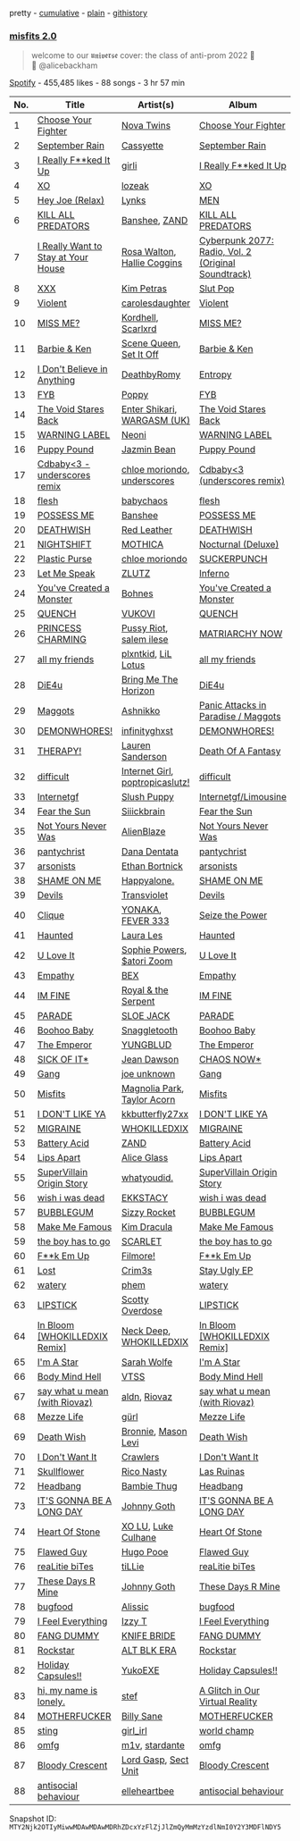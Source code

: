 pretty - [cumulative](/playlists/cumulative/37i9dQZF1DXciq74vrQmM8.md) - [plain](/playlists/plain/37i9dQZF1DXciq74vrQmM8) - [githistory](https://github.githistory.xyz/mackorone/spotify-playlist-archive/blob/main/playlists/plain/37i9dQZF1DXciq74vrQmM8)

### [misfits 2.0](https://open.spotify.com/playlist/37i9dQZF1DXciq74vrQmM8)

> welcome to our 𝖚𝖓𝖎𝖛𝖊𝖗𝖘𝖊 cover: the class of anti\-prom 2022 🎈<br/>📸 @alicebackham

[Spotify](https://open.spotify.com/user/spotify) - 455,485 likes - 88 songs - 3 hr 57 min

| No. | Title | Artist(s) | Album | Length |
|---|---|---|---|---|
| 1 | [Choose Your Fighter](https://open.spotify.com/track/5GJgz8jChM8AA7cSStOqjU) | [Nova Twins](https://open.spotify.com/artist/7I95CM75shzCjHuTzrepjM) | [Choose Your Fighter](https://open.spotify.com/album/3HoyLFKUF2HKmYJjjFhd5s) | 2:15 |
| 2 | [September Rain](https://open.spotify.com/track/2GXXovrQJ0VCIbTVPiXILx) | [Cassyette](https://open.spotify.com/artist/3X8VK5wNpLQCVEo4sWBH2A) | [September Rain](https://open.spotify.com/album/1Bvlhc5gNdOBrwWDWn07HC) | 3:33 |
| 3 | [I Really F\*\*ked It Up](https://open.spotify.com/track/4MTPjzLzoi4HiR5fRAQ2Hx) | [girli](https://open.spotify.com/artist/4XX9YjNQrHTZfZz3DCX6DP) | [I Really F\*\*ked It Up](https://open.spotify.com/album/6N1ZdKUo4kw13gQMGQX4iZ) | 2:45 |
| 4 | [XO](https://open.spotify.com/track/3N0nHIHc4rXKF3p3lXzXYY) | [lozeak](https://open.spotify.com/artist/0neQuv6AF4kuA82CZcPoAc) | [XO](https://open.spotify.com/album/7c2tn9kdsI0FlJHJBQH2kI) | 2:14 |
| 5 | [Hey Joe \(Relax\)](https://open.spotify.com/track/0ZZD2LaUgSslFrnn48Ftez) | [Lynks](https://open.spotify.com/artist/44tV2d4RDeMsS2sLOdcXHD) | [MEN](https://open.spotify.com/album/4g0eoSt8b8hsXudzxwhbV1) | 3:31 |
| 6 | [KILL ALL PREDATORS](https://open.spotify.com/track/116m1FqbddR1KEFTw7ZItH) | [Banshee](https://open.spotify.com/artist/0DG7J8Q9Alnt65HJv6owzf), [ZAND](https://open.spotify.com/artist/0zCrrgklotTrkkJDNUAury) | [KILL ALL PREDATORS](https://open.spotify.com/album/33OtJjrHXYS7cHY7O6NDXn) | 2:05 |
| 7 | [I Really Want to Stay at Your House](https://open.spotify.com/track/7mykoq6R3BArsSpNDjFQTm) | [Rosa Walton](https://open.spotify.com/artist/1X0HaTcdkHW7LviblBiEeq), [Hallie Coggins](https://open.spotify.com/artist/5JNkPX6dYGLeEm4cUjHNGc) | [Cyberpunk 2077: Radio, Vol\. 2 \(Original Soundtrack\)](https://open.spotify.com/album/1VGVJdmvOSRK2w9RKXk18A) | 4:06 |
| 8 | [XXX](https://open.spotify.com/track/3QcWzAQvI41KYheHtvsNoT) | [Kim Petras](https://open.spotify.com/artist/3Xt3RrJMFv5SZkCfUE8C1J) | [Slut Pop](https://open.spotify.com/album/4rs52z8T5zPbsa5HM75tua) | 2:04 |
| 9 | [Violent](https://open.spotify.com/track/7CFfqRW50ffULvBv7lfIIg) | [carolesdaughter](https://open.spotify.com/artist/2hiq2iBnUik3mrOfEgRSpB) | [Violent](https://open.spotify.com/album/5wf6uZP8SBgXlNkbIFNQJ1) | 2:15 |
| 10 | [MISS ME?](https://open.spotify.com/track/6b2wKkUUBCzHpbxxtJcl2w) | [Kordhell](https://open.spotify.com/artist/2W6WP4pHQTFlbr2z9S4n54), [Scarlxrd](https://open.spotify.com/artist/6rYogEVj60BCIsLukpAnwr) | [MISS ME?](https://open.spotify.com/album/3XhDFR2bBq3EU9A0tGKuH3) | 2:13 |
| 11 | [Barbie & Ken](https://open.spotify.com/track/7aVUykGDZCRyLRKCQrtrbx) | [Scene Queen](https://open.spotify.com/artist/6WandyxeDxlcOTwxtnTKP4), [Set It Off](https://open.spotify.com/artist/06bDwgCHeMAwhgI8il4Y5k) | [Barbie & Ken](https://open.spotify.com/album/4mljsOFQj7XRh77BAVF1aq) | 2:15 |
| 12 | [I Don't Believe in Anything](https://open.spotify.com/track/5AUGTQppAxp03UpaEVZaiD) | [DeathbyRomy](https://open.spotify.com/artist/7aWpPjjgItUnXljFxYYKZI) | [Entropy](https://open.spotify.com/album/02k59B671W2g0wbwqFxPL8) | 3:14 |
| 13 | [FYB](https://open.spotify.com/track/4qsinCdV0mxSrTHubbQywu) | [Poppy](https://open.spotify.com/artist/5mlbvTfWUOfDrUIK6dkNzv) | [FYB](https://open.spotify.com/album/0elEacBFrTn1uMQTd2pBLG) | 1:46 |
| 14 | [The Void Stares Back](https://open.spotify.com/track/5V2okh49WkuGz0IvnRuqWL) | [Enter Shikari](https://open.spotify.com/artist/31jvzuB4ikftPQZJwrYfCF), [WARGASM \(UK\)](https://open.spotify.com/artist/1NRudBLaT84LXxfsYdFMhB) | [The Void Stares Back](https://open.spotify.com/album/0rUlejX6IaCZVF9oWgtwu7) | 3:51 |
| 15 | [WARNING LABEL](https://open.spotify.com/track/57HGmkFTWz7U0iNvKpgxMJ) | [Neoni](https://open.spotify.com/artist/38wxcfNEqMwuPniHvplin5) | [WARNING LABEL](https://open.spotify.com/album/7fCCrAOGRpTjMAmWVkP4JC) | 2:55 |
| 16 | [Puppy Pound](https://open.spotify.com/track/4xcTKltCfTCqYNtJfShnX8) | [Jazmin Bean](https://open.spotify.com/artist/6blEmsLU25ewy8hHtgZaSL) | [Puppy Pound](https://open.spotify.com/album/5zGyQgvJKk2o8qBYh5O1PZ) | 3:20 |
| 17 | [Cdbaby<3 \- underscores remix](https://open.spotify.com/track/5iJzSaKVGOWGJwN2So6vWF) | [chloe moriondo](https://open.spotify.com/artist/3P4vW5tzQvmuoNaFQqzy9q), [underscores](https://open.spotify.com/artist/7HfUJxeVTgrvhk0eWHFzV7) | [Cdbaby<3 \(underscores remix\)](https://open.spotify.com/album/7k0ASIqBBCc8jjwIBgQ216) | 2:13 |
| 18 | [flesh](https://open.spotify.com/track/1BAIlAqftLfHlpvhfgVwrm) | [babychaos](https://open.spotify.com/artist/5sW5suu6saLZkj0anZtZyg) | [flesh](https://open.spotify.com/album/11RxEPz4jDAJZGaHkJ9z6K) | 2:53 |
| 19 | [POSSESS ME](https://open.spotify.com/track/1Xvj8YGcG6DLcIrAM5rD2r) | [Banshee](https://open.spotify.com/artist/0DG7J8Q9Alnt65HJv6owzf) | [POSSESS ME](https://open.spotify.com/album/6c4OTInxbcdjDMvMED68Q7) | 2:00 |
| 20 | [DEATHWISH](https://open.spotify.com/track/3yaX8Vf44B5Ou63LMPjTdw) | [Red Leather](https://open.spotify.com/artist/2qltFRTCjw1j67Da9FR8F1) | [DEATHWISH](https://open.spotify.com/album/3UYh3uBNQeQ5nagIafCnZy) | 2:47 |
| 21 | [NIGHTSHIFT](https://open.spotify.com/track/6vZqkQWq28a1ccZa69KDQd) | [MOTHICA](https://open.spotify.com/artist/1JhiIIXT9DWqEU3BYFZwGA) | [Nocturnal \(Deluxe\)](https://open.spotify.com/album/3lsu0Vp20MZEsHdTDE6G8I) | 2:07 |
| 22 | [Plastic Purse](https://open.spotify.com/track/51XzyvRLe38bouIZCv5itX) | [chloe moriondo](https://open.spotify.com/artist/3P4vW5tzQvmuoNaFQqzy9q) | [SUCKERPUNCH](https://open.spotify.com/album/04fys4zcFF3rawoRTl1Lgw) | 2:23 |
| 23 | [Let Me Speak](https://open.spotify.com/track/238baqXmB5xRxuyaz6Nr6r) | [ZLUTZ](https://open.spotify.com/artist/01hsOOUCeEFoGZZ0YjTJxh) | [Inferno](https://open.spotify.com/album/5vBbMzRTrlu3qxu244QGmc) | 3:43 |
| 24 | [You've Created a Monster](https://open.spotify.com/track/6TeKpZbqRo3QEIPKUUzNQj) | [Bohnes](https://open.spotify.com/artist/4aN7T7NNFFMRJgVbRPne8q) | [You've Created a Monster](https://open.spotify.com/album/7ftqRI6pFDYwFZYGARS9wP) | 2:38 |
| 25 | [QUENCH](https://open.spotify.com/track/2mbOoTwtgz0ZhSwGkL2EFs) | [VUKOVI](https://open.spotify.com/artist/1844Ua6R4gOuH6GLdlR4dt) | [QUENCH](https://open.spotify.com/album/13I8hhTB9V56VMiKo58m00) | 3:07 |
| 26 | [PRINCESS CHARMING](https://open.spotify.com/track/2nbgP5RRvwoNYxdOBx3lXA) | [Pussy Riot](https://open.spotify.com/artist/2hThsqaVEAWhWPBXnaOfB9), [salem ilese](https://open.spotify.com/artist/3QJUFtGBGL05vo0kCJZsmT) | [MATRIARCHY NOW](https://open.spotify.com/album/0J66nObGBIxsgyAere8u1C) | 2:16 |
| 27 | [all my friends](https://open.spotify.com/track/1iOfDDaBNgV2qJhNBRe33l) | [plxntkid](https://open.spotify.com/artist/18Slf2vmL64UBt4TTU9cHY), [LiL Lotus](https://open.spotify.com/artist/2RJWS2Lmkw2uExDmFMe1Ry) | [all my friends](https://open.spotify.com/album/25kTH4jXP7PcBlvQ4LLBFQ) | 2:22 |
| 28 | [DiE4u](https://open.spotify.com/track/2gT72HL4Y84K2Mle3miAMJ) | [Bring Me The Horizon](https://open.spotify.com/artist/1Ffb6ejR6Fe5IamqA5oRUF) | [DiE4u](https://open.spotify.com/album/4L4TlrXB94790rqWBprweP) | 3:27 |
| 29 | [Maggots](https://open.spotify.com/track/4z273kPQy8lRomWDuwOrb4) | [Ashnikko](https://open.spotify.com/artist/3PyJHH2wyfQK3WZrk9rpmP) | [Panic Attacks in Paradise / Maggots](https://open.spotify.com/album/5FmtIdXlRz4uyqjp7ECJsH) | 2:18 |
| 30 | [DEMONWHORES!](https://open.spotify.com/track/6t6pWJtbDZvaHaR6upvZbV) | [infinityghxst](https://open.spotify.com/artist/4ApE9Yxa0DapeSgil3EevH) | [DEMONWHORES!](https://open.spotify.com/album/2gTJcARbWybrMvxYT0rjlz) | 2:25 |
| 31 | [THERAPY!](https://open.spotify.com/track/1Mm3g0AaApb6QMMphK8n9V) | [Lauren Sanderson](https://open.spotify.com/artist/06vRrrjT3DBRkhBlXoBdYj) | [Death Of A Fantasy](https://open.spotify.com/album/52hdobxNdIURg1z3iP1tic) | 2:13 |
| 32 | [difficult](https://open.spotify.com/track/3uWiz4o4sFeLcjFiELuDa1) | [Internet Girl](https://open.spotify.com/artist/2eVTKG3Z5bbKk2OWMIe3iL), [poptropicaslutz!](https://open.spotify.com/artist/08DN8ZbOSeuTELiQjc4Jl8) | [difficult](https://open.spotify.com/album/4wFsQRPPnYc2k73yUldWEh) | 2:04 |
| 33 | [Internetgf](https://open.spotify.com/track/62Nr3aP2VXVmNySZmiJyOY) | [Slush Puppy](https://open.spotify.com/artist/58eJhHRICp87T2IFcP0bYh) | [Internetgf/Limousine](https://open.spotify.com/album/4pOHBb9AIat9b5aXujaBzJ) | 2:38 |
| 34 | [Fear the Sun](https://open.spotify.com/track/2MOk3NNDzsEnNllOlzAhSK) | [Siiickbrain](https://open.spotify.com/artist/1oPEr1Ci8sWOYj8SSh2VPE) | [Fear the Sun](https://open.spotify.com/album/5hJVy5PfgPrVRbX8sREhKx) | 2:46 |
| 35 | [Not Yours Never Was](https://open.spotify.com/track/4bg3Y2jE3wbjcOHLWBYogo) | [AlienBlaze](https://open.spotify.com/artist/79eu73GhyfHgYTGt6lTn34) | [Not Yours Never Was](https://open.spotify.com/album/0olqiaBJPPoECCG5CCbu7s) | 2:51 |
| 36 | [pantychrist](https://open.spotify.com/track/27DeRdtJaFAm1GIwxyu49B) | [Dana Dentata](https://open.spotify.com/artist/1QiXZr91PL7BG5jT7j14uB) | [pantychrist](https://open.spotify.com/album/0Gji77UOi0Y8AD2x4aeCbi) | 2:47 |
| 37 | [arsonists](https://open.spotify.com/track/0UgaULuxHpywl4Sgjk25g7) | [Ethan Bortnick](https://open.spotify.com/artist/0LyP0Zn0mXLb65AgGOS6EY) | [arsonists](https://open.spotify.com/album/4UWjGBet8X9qC1geA1U8zw) | 2:30 |
| 38 | [SHAME ON ME](https://open.spotify.com/track/79KWjMj9Q3qDylVbCXmSzk) | [Happyalone.](https://open.spotify.com/artist/07cGsRL23DtuPJnawMKACY) | [SHAME ON ME](https://open.spotify.com/album/3GCv5tv7c8ZF23SO8l4ZE5) | 1:44 |
| 39 | [Devils](https://open.spotify.com/track/1gXXDq6HH6nDFyIjsZzF4a) | [Transviolet](https://open.spotify.com/artist/7ixzNQXQ64I2ayrtyhlF7i) | [Devils](https://open.spotify.com/album/3qwhc7GQ0YUwx11DZf7mEE) | 3:08 |
| 40 | [Clique](https://open.spotify.com/track/6CVfZfkdd4Jdvg8JnBL6Oy) | [YONAKA](https://open.spotify.com/artist/3Wcyta3gkOdQ4TfY0WyZpu), [FEVER 333](https://open.spotify.com/artist/1B0155rdv175D1tQ8VH7Oy) | [Seize the Power](https://open.spotify.com/album/2QgPGKzoN51qcEzGlHYk7j) | 2:19 |
| 41 | [Haunted](https://open.spotify.com/track/1toNKayLMeCcVlsLGXJl7n) | [Laura Les](https://open.spotify.com/artist/3sklFG9fuDAq3vbIZlkNH6) | [Haunted](https://open.spotify.com/album/2iguPTaSTwtx4MiAkj6w5O) | 1:42 |
| 42 | [U Love It](https://open.spotify.com/track/4tvVKTTnvDal5mUhf80RJC) | [Sophie Powers](https://open.spotify.com/artist/0hrMKLqgNEIemiF4Ag8dTI), [$atori Zoom](https://open.spotify.com/artist/75RLThQWzIgIM7Jtp6KZic) | [U Love It](https://open.spotify.com/album/0fnqpN4YCLNfiKdQ8uzvPi) | 2:40 |
| 43 | [Empathy](https://open.spotify.com/track/36w3BSCTwl5H3suCT2lHBO) | [BEX](https://open.spotify.com/artist/3uqAKGSytLJJuLy4BPlY38) | [Empathy](https://open.spotify.com/album/6UOcTo49JqjkUmQcYe0bm3) | 3:26 |
| 44 | [IM FINE](https://open.spotify.com/track/77uPz7kZIBC8kmBDiiNMfh) | [Royal & the Serpent](https://open.spotify.com/artist/64EHXDoln95lnccszdPum0) | [IM FINE](https://open.spotify.com/album/4JlIkjXKZBS80VAhVygA4r) | 2:12 |
| 45 | [PARADE](https://open.spotify.com/track/2TSu26aUupiIfzv5OE1hjr) | [SLOE JACK](https://open.spotify.com/artist/6LxNb1YrbYYSpIFQAfxUQ1) | [PARADE](https://open.spotify.com/album/04xTZdEbwVCV3TO2GDXq3o) | 2:03 |
| 46 | [Boohoo Baby](https://open.spotify.com/track/0EAGLQH0rTEL8EBCMg7DDn) | [Snaggletooth](https://open.spotify.com/artist/0xjDbJ1jJAQTW5bc51cA1n) | [Boohoo Baby](https://open.spotify.com/album/64sDvIdIurVKqwWfC2arTV) | 4:26 |
| 47 | [The Emperor](https://open.spotify.com/track/1Gkfh1jNNFJPh3vcCSGi3J) | [YUNGBLUD](https://open.spotify.com/artist/6Ad91Jof8Niiw0lGLLi3NW) | [The Emperor](https://open.spotify.com/album/48QqIBzNdsmVimYeINIAxt) | 2:55 |
| 48 | [SICK OF IT\*](https://open.spotify.com/track/25SRFuJqLVrgApeFw4vFCb) | [Jean Dawson](https://open.spotify.com/artist/7vNNmjV14SKQzlQAEg0BXP) | [CHAOS NOW\*](https://open.spotify.com/album/1h6QGKzD4kzEZDzojyXeoM) | 2:09 |
| 49 | [Gang](https://open.spotify.com/track/7DyMmLnCFc3Oud0qLqKMXe) | [joe unknown](https://open.spotify.com/artist/4worwwIR65GOR5LpY0YtcJ) | [Gang](https://open.spotify.com/album/5fCav9SPGNUqATcT0xyA1g) | 3:00 |
| 50 | [Misfits](https://open.spotify.com/track/0b7hOMh8Md7QaMC9Dhzo4n) | [Magnolia Park](https://open.spotify.com/artist/7B76SsfzG0wWk1WEvGzCmY), [Taylor Acorn](https://open.spotify.com/artist/1A0WloDoRE88uUwo3wensY) | [Misfits](https://open.spotify.com/album/4aonTkl1RYvNVzJlOcIVVa) | 2:58 |
| 51 | [I DON'T LIKE YA](https://open.spotify.com/track/4uVTa1dafelhcl4DWuY1dX) | [kkbutterfly27xx](https://open.spotify.com/artist/10Ql0msZpTq98eDnRUqyqm) | [I DON'T LIKE YA](https://open.spotify.com/album/0uZI30awLCwvs7eeACAtVh) | 0:58 |
| 52 | [MIGRAINE](https://open.spotify.com/track/0HFX1Lyaeu5i2J1jK5QH3f) | [WHOKILLEDXIX](https://open.spotify.com/artist/0RSogp4qeGu0ZM71JRTay3) | [MIGRAINE](https://open.spotify.com/album/2nsO3VsncuuvdWupY5obtR) | 2:33 |
| 53 | [Battery Acid](https://open.spotify.com/track/4PmaAXwZN8DrgnnJgyiiY3) | [ZAND](https://open.spotify.com/artist/0zCrrgklotTrkkJDNUAury) | [Battery Acid](https://open.spotify.com/album/0zNko192Ppxps4hr8bcyXy) | 5:19 |
| 54 | [Lips Apart](https://open.spotify.com/track/4aoUEEatDORAXJfJ33ipyD) | [Alice Glass](https://open.spotify.com/artist/4ukk0IyB7vL97QirpOcNr3) | [Lips Apart](https://open.spotify.com/album/2KKDs4kcxEjwsrhqYkSNan) | 3:26 |
| 55 | [SuperVillain Origin Story](https://open.spotify.com/track/4BNU2dQZoERjlDiiMNeZhZ) | [whatyoudid.](https://open.spotify.com/artist/7ruKYQV7xvAw9vFNsSrbUr) | [SuperVillain Origin Story](https://open.spotify.com/album/0UNwMMe8WP9miakqN5LSJT) | 2:53 |
| 56 | [wish i was dead](https://open.spotify.com/track/16dzo8i1mlh2AkmQ4DhwXH) | [EKKSTACY](https://open.spotify.com/artist/0ynzbXwyCzxicMKHBoOkSH) | [wish i was dead](https://open.spotify.com/album/3B4UmoO1zRScG8X8MSDHy4) | 1:38 |
| 57 | [BUBBLEGUM](https://open.spotify.com/track/30CvotPyRWWK2HHo1vbVBS) | [Sizzy Rocket](https://open.spotify.com/artist/2CBvbVxhd3ZJXRTCl88H7E) | [BUBBLEGUM](https://open.spotify.com/album/30Tfy5w2spNJk5BKVsxr9l) | 2:04 |
| 58 | [Make Me Famous](https://open.spotify.com/track/0pOeZhJipQdF3qBiu1LjmC) | [Kim Dracula](https://open.spotify.com/artist/526TMJFuJibm9j2p9td9Yp) | [Make Me Famous](https://open.spotify.com/album/5xz5TT3z4Ik916eLPcaPr3) | 2:54 |
| 59 | [the boy has to go](https://open.spotify.com/track/4FjpjCIamZBgedcleaCvXW) | [SCARLET](https://open.spotify.com/artist/284gfU2jTQOAWk8WJgYKUj) | [the boy has to go](https://open.spotify.com/album/0aVw3K6DI8SaVyriGFnacg) | 2:45 |
| 60 | [F\*\*k Em Up](https://open.spotify.com/track/7pY3nKPA7S5U2rNQjQwamU) | [Filmore!](https://open.spotify.com/artist/2EVDuvjKJECGVAFvRN55s3) | [F\*\*k Em Up](https://open.spotify.com/album/2NFJpaGACy3PKudA9GIrCg) | 3:29 |
| 61 | [Lost](https://open.spotify.com/track/3xd4GVGAuzJGdVZLEKvWea) | [Crim3s](https://open.spotify.com/artist/1ARDx2oCR7sJEjbnHsbbRU) | [Stay Ugly EP](https://open.spotify.com/album/4SdrdBBRHRo1CL6u3vJrR7) | 2:28 |
| 62 | [watery](https://open.spotify.com/track/3R0GEzbTqMY6Iba9ftP4ll) | [phem](https://open.spotify.com/artist/0MGJHTThvyAyqKuEAgPqDr) | [watery](https://open.spotify.com/album/5Kxux1R2Ke01Uh5oa1loXi) | 2:28 |
| 63 | [LIPSTICK](https://open.spotify.com/track/36LI0NMcZCEMDum03tPJvy) | [Scotty Overdose](https://open.spotify.com/artist/1oqCZv7Ggltj1xEC5gYjFS) | [LIPSTICK](https://open.spotify.com/album/7yHn0R98t9ozswcXXBRWbO) | 2:12 |
| 64 | [In Bloom \[WHOKILLEDXIX Remix\]](https://open.spotify.com/track/07f1H1TlstbEnq0E0nhyx1) | [Neck Deep](https://open.spotify.com/artist/2TM0qnbJH4QPhGMCdPt7fH), [WHOKILLEDXIX](https://open.spotify.com/artist/0RSogp4qeGu0ZM71JRTay3) | [In Bloom \[WHOKILLEDXIX Remix\]](https://open.spotify.com/album/0oKsaBnhRnfevCUsiB1jbp) | 4:30 |
| 65 | [I'm A Star](https://open.spotify.com/track/7sioQTiTH6V7yAmLiBZcL9) | [Sarah Wolfe](https://open.spotify.com/artist/5zWdvnkClBel7vV5kA450m) | [I'm A Star](https://open.spotify.com/album/2xvaV6HqNvFvyvsAZhJZe7) | 3:19 |
| 66 | [Body Mind Hell](https://open.spotify.com/track/30JmGKxf1oItI6lOLNNSeq) | [VTSS](https://open.spotify.com/artist/0zo109NM3S7CqHpvlXwqEN) | [Body Mind Hell](https://open.spotify.com/album/18IjZBVEOQrzENrx7012bd) | 2:44 |
| 67 | [say what u mean \(with Riovaz\)](https://open.spotify.com/track/3898X5xiidWYtAm4LeDveB) | [aldn](https://open.spotify.com/artist/2GUw9Wzha61PkZoRVv1PDD), [Riovaz](https://open.spotify.com/artist/1bhZt10yZVCJfp3HaNxJv8) | [say what u mean \(with Riovaz\)](https://open.spotify.com/album/5Y314Kdl6PFqQq0e8BHJt9) | 2:31 |
| 68 | [Mezze Life](https://open.spotify.com/track/2vWN4fZIvXgK6QQ5Qy48q5) | [gürl](https://open.spotify.com/artist/7AYAOzmAp9u45wGPVfi3DL) | [Mezze Life](https://open.spotify.com/album/6T2gcoLMJW9Gi4YfY6sP0D) | 3:34 |
| 69 | [Death Wish](https://open.spotify.com/track/5TeiMihQPtOXalkkhQC25r) | [Bronnie](https://open.spotify.com/artist/6xAfmpNG113QC08DHcQgv6), [Mason Levi](https://open.spotify.com/artist/2lx2zCw0a5evbYvfBlft1J) | [Death Wish](https://open.spotify.com/album/6wU1BcX0FRXBFHyNZ7XtQP) | 3:14 |
| 70 | [I Don't Want It](https://open.spotify.com/track/2Svk6hoXp983eh8f95Oupd) | [Crawlers](https://open.spotify.com/artist/2xtmoxSauQs0TQFUoHmbfy) | [I Don't Want It](https://open.spotify.com/album/1DW7NqqzHq2QdzoDvB5VXm) | 2:15 |
| 71 | [Skullflower](https://open.spotify.com/track/5yEg8DS2WhVvX3kLQo1cA9) | [Rico Nasty](https://open.spotify.com/artist/2OaHYHb2XcFPvqL3VsyPzU) | [Las Ruinas](https://open.spotify.com/album/6pyTFqxVk6Js8A8xfOg8ZO) | 2:21 |
| 72 | [Headbang](https://open.spotify.com/track/4S0rDR22A6j4W5ESiVyShM) | [Bambie Thug](https://open.spotify.com/artist/6g3orasGcMPn0gwcE3JMAC) | [Headbang](https://open.spotify.com/album/5NTVbLHB3xKg13dajHUV62) | 2:42 |
| 73 | [IT'S GONNA BE A LONG DAY](https://open.spotify.com/track/2AlXN2KTcdA6meQMrVluJu) | [Johnny Goth](https://open.spotify.com/artist/1ejkQAcOu9cl7kEbZ3Nb8b) | [IT'S GONNA BE A LONG DAY](https://open.spotify.com/album/6dMV4edUwlEBG6dP6XJ2SO) | 3:14 |
| 74 | [Heart Of Stone](https://open.spotify.com/track/2kxIhwthbIgiTVBEdqGaoF) | [XO LU](https://open.spotify.com/artist/1QuS8XFGkFeFQdAQwSR1Uf), [Luke Culhane](https://open.spotify.com/artist/3OeiySQKqBMYMmVw0nbH7U) | [Heart Of Stone](https://open.spotify.com/album/5asEdWqNfsa0D8Y2dIYJFJ) | 2:49 |
| 75 | [Flawed Guy](https://open.spotify.com/track/38L0QwyBMuqWlpC4oBl4UV) | [Hugo Pooe](https://open.spotify.com/artist/786vB3MPgJ2kUzhNrbeaMZ) | [Flawed Guy](https://open.spotify.com/album/57KOzUqReaxjaZG6czVlzf) | 2:06 |
| 76 | [reaLitie biTes](https://open.spotify.com/track/5rBxXl6fbOZxjPtdSNz4cp) | [tiLLie](https://open.spotify.com/artist/6toGqzw4iivB9qwDpOAiVN) | [reaLitie biTes](https://open.spotify.com/album/5cScuRXmfEih1K7D8Vc18Z) | 2:24 |
| 77 | [These Days R Mine](https://open.spotify.com/track/42WeNaMfqmoMW5BZR43v1z) | [Johnny Goth](https://open.spotify.com/artist/1ejkQAcOu9cl7kEbZ3Nb8b) | [These Days R Mine](https://open.spotify.com/album/2vkVLUruMBiiwHNv9bATTB) | 3:28 |
| 78 | [bugfood](https://open.spotify.com/track/3s5ztgTkbaWTYuiLCgf3SY) | [Alissic](https://open.spotify.com/artist/0xl41ilVNOin4ycHsggk7u) | [bugfood](https://open.spotify.com/album/52xufJVqlIC2itNpk3Hc8r) | 3:26 |
| 79 | [I Feel Everything](https://open.spotify.com/track/3EkSfn6JMfIqCu3coLz1jy) | [Izzy T](https://open.spotify.com/artist/2YoA6qpLPKl5KkGbxlxDMg) | [I Feel Everything](https://open.spotify.com/album/4VRNBtU7RQheZTYLH6QT6m) | 2:24 |
| 80 | [FANG DUMMY](https://open.spotify.com/track/1l7f2QP8JcJDP0jAyxxjA7) | [KNIFE BRIDE](https://open.spotify.com/artist/34THm21WWzzr69EetTmnVG) | [FANG DUMMY](https://open.spotify.com/album/4qkuZszjUTkx0bVhtiGwMy) | 3:50 |
| 81 | [Rockstar](https://open.spotify.com/track/1hiUjws67EtIOAIRVJgrlW) | [ALT BLK ERA](https://open.spotify.com/artist/4FNR2qdCVKGAep4alfgt25) | [Rockstar](https://open.spotify.com/album/4ccThge1HXXsxIKGuXCMlN) | 2:28 |
| 82 | [Holiday Capsules!!](https://open.spotify.com/track/2fxsZuNi8s8HrTmbXVCl0v) | [YukoEXE](https://open.spotify.com/artist/62gUqdlgqXPpTiYdenThLs) | [Holiday Capsules!!](https://open.spotify.com/album/7KTQUCb8Went1ZcIjv572K) | 1:46 |
| 83 | [hi, my name is lonely.](https://open.spotify.com/track/4TKrQI3vyPH31FdOd4WOve) | [stef](https://open.spotify.com/artist/3Tqps31ekhHVR7ylpNUzSj) | [A Glitch in Our Virtual Reality](https://open.spotify.com/album/0Z982C1sqouyogCsQqkrwx) | 2:50 |
| 84 | [MOTHERFUCKER](https://open.spotify.com/track/6X8VMfcQXjdwMHOSuS1ULl) | [Billy Sane](https://open.spotify.com/artist/5BN8ZI3WG0brwHXSu5xlw4) | [MOTHERFUCKER](https://open.spotify.com/album/5JvYdJ34ytSm0InoFukcFt) | 1:02 |
| 85 | [sting](https://open.spotify.com/track/0XGbReaytKAW0QioXzetZ2) | [girl\_irl](https://open.spotify.com/artist/0JVxdYzBWXOjkjt2e5r76D) | [world champ](https://open.spotify.com/album/2DMlRJkO8lu0GpXcgHijYg) | 3:05 |
| 86 | [omfg](https://open.spotify.com/track/08c7VSQICT3aO5jYhI2KVI) | [m1v](https://open.spotify.com/artist/5pfVvTVQiPCMClDlE3bj0S), [stardante](https://open.spotify.com/artist/5D73Rmcxz9HEaAD3vlimsf) | [omfg](https://open.spotify.com/album/3UKgCHzl8H0VYcC1dsAzp6) | 2:34 |
| 87 | [Bloody Crescent](https://open.spotify.com/track/2fWfZfktaLdOi5U13BLQKJ) | [Lord Gasp](https://open.spotify.com/artist/26fmgj9vUob3WnTDojZxBw), [Sect Unit](https://open.spotify.com/artist/4TXeQRGLUNGv4C6wgwA7Ju) | [Bloody Crescent](https://open.spotify.com/album/6V8LTX1vyMrJoHxjQ0Ye7R) | 2:48 |
| 88 | [antisocial behaviour](https://open.spotify.com/track/1V20a7VlSb94y9AdPzWLbz) | [elleheartbee](https://open.spotify.com/artist/4JpUcJXNQXImALTLnNa1PF) | [antisocial behaviour](https://open.spotify.com/album/4hSYBtnTBt5j0kuimV4BFU) | 1:11 |

Snapshot ID: `MTY2Njk2OTIyMiwwMDAwMDAwMDRhZDcxYzFlZjJlZmQyMmMzYzdlNmI0Y2Y3MDFlNDY5`
